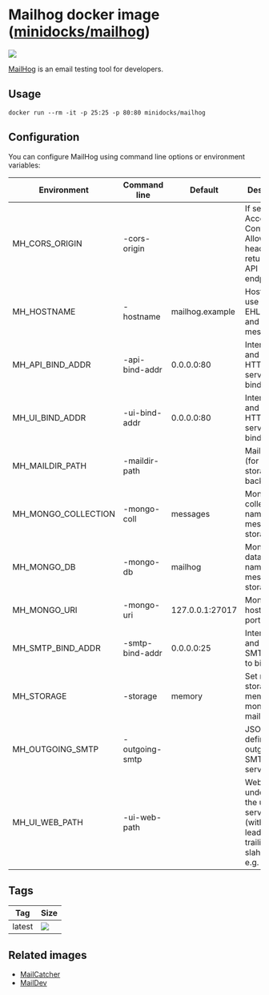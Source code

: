 Mailhog docker image ([minidocks/mailhog](https://hub.docker.com/r/minidocks/mailhog))
======================================================================================

![](https://avatars3.githubusercontent.com/u/10258541?s=200&v=4)

[MailHog](https://github.com/mailhog/MailHog) is an email testing tool for
developers.

Usage
-----

```shell
docker run --rm -it -p 25:25 -p 80:80 minidocks/mailhog
```

Configuration
-------------

You can configure MailHog using command line options or environment variables:

| Environment           | Command line    | Default         | Description                                                                               |
|-----------------------|-----------------|-----------------|-------------------------------------------------------------------------------------------|
| MH\_CORS\_ORIGIN      | -cors-origin    |                 | If set, a Access-Control-Allow-Origin header is returned for API endpoints                |
| MH\_HOSTNAME          | -hostname       | mailhog.example | Hostname to use for EHLO/HELO and message IDs                                             |
| MH\_API\_BIND\_ADDR   | -api-bind-addr  | 0.0.0.0:80      | Interface and port for HTTP API server to bind to                                         |
| MH\_UI\_BIND\_ADDR    | -ui-bind-addr   | 0.0.0.0:80      | Interface and port for HTTP UI server to bind to                                          |
| MH\_MAILDIR\_PATH     | -maildir-path   |                 | Maildir path (for maildir storage backend)                                                |
| MH\_MONGO\_COLLECTION | -mongo-coll     | messages        | MongoDB collection name for message storage                                               |
| MH\_MONGO\_DB         | -mongo-db       | mailhog         | MongoDB database name for message storage                                                 |
| MH\_MONGO\_URI        | -mongo-uri      | 127.0.0.1:27017 | MongoDB host and port                                                                     |
| MH\_SMTP\_BIND\_ADDR  | -smtp-bind-addr | 0.0.0.0:25      | Interface and port for SMTP server to bind to                                             |
| MH\_STORAGE           | -storage        | memory          | Set message storage: memory / mongodb / maildir                                           |
| MH\_OUTGOING\_SMTP    | -outgoing-smtp  |                 | JSON file defining outgoing SMTP servers                                                  |
| MH\_UI\_WEB\_PATH     | -ui-web-path    |                 | WebPath under which the ui is served (without leading or trailing slahes), e.g. ‘mailhog’ |

Tags
----

| Tag    | Size                                                                   |
|--------|------------------------------------------------------------------------|
| latest | ![](https://images.microbadger.com/badges/image/minidocks/mailhog.svg) |

Related images
--------------

-   [MailCatcher](https://github.com/minidocks/mailcatcher)
-   [MailDev](https://github.com/minidocks/maildev)
